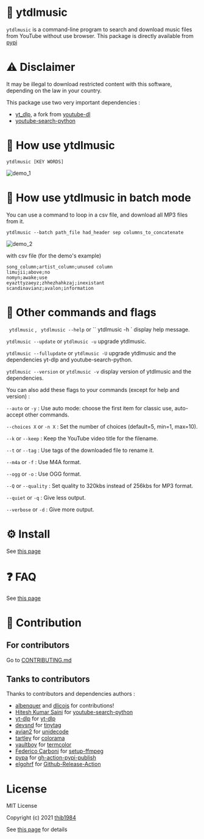 # 🎵 ytdlmusic

``ytdlmusic`` is a command-line program to search and download music files from YouTube without use browser. 
This package is directly available from [pypi](https://pypi.org/project/ytdlmusic/)

# :warning: Disclaimer

It may be illegal to download restricted content with this software, depending on the law in your country.

This package use two very important dependencies :
- [yt_dlp](https://pypi.org/project/yt_dlp/), a fork from [youtube-dl](https://github.com/ytdl-org/youtube-dl)
- [youtube-search-python](https://pypi.org/project/youtube-search-python/)

# 💫 How use **ytdlmusic**

``ytdlmusic [KEY WORDS]``

![demo_1](https://user-images.githubusercontent.com/45128847/137580908-ce3f1b17-a2b3-4530-bc90-df00fbaf1cfc.gif)

# 💫 How use **ytdlmusic** in batch mode

You can use a command to loop in a csv file, and download all MP3 files from it. 

`` ytdlmusic --batch path_file had_header sep columns_to_concatenate ``

![demo_2](https://user-images.githubusercontent.com/45128847/137581058-e0cca29b-9ad1-472e-bbb0-4fce94b984a0.gif)

with csv file (for the demo's example)
```
song_column;artist_column;unused column
limujii;above;no
nomyn;awake;use
eyazttyzaeyz;zhhezhahkzaj;inexistant
scandinavianz;avalon;information
```
# 🚀 Other commands and flags

`` ytdlmusic`` , `` ytdlmusic --help`` or `` ytdlmusic -h ` display help message.

`` ytdlmusic --update `` or `` ytdlmusic -u `` upgrade ytdlmusic.

`` ytdlmusic --fullupdate `` or `` ytdlmusic -U `` upgrade ytdlmusic and the dependencies yt-dlp and youtube-search-python.

`` ytdlmusic --version `` or `` ytdlmusic -v `` display version of ytdlmusic and the dependencies.

You can also add these flags to your commands (except for help and version) :


`` --auto `` or `` -y `` : Use auto mode: choose the first item for classic use, auto-accept other commands.

`` --choices X `` or `` -n X `` : Set the number of choices (default=5, min=1, max=10).

`` --k `` or `` --keep `` : Keep the YouTube video title for the filename.

`` --t `` or `` --tag `` : Use tags of the downloaded file to rename it.

`` --m4a `` or `` -f `` : Use M4A format.

`` --ogg `` or `` -o `` : Use OGG format.

`` --Q `` or `` --quality `` : Set quality to 320kbs instead of 256kbs for MP3 format.

`` --quiet `` or `` -q `` : Give less output.

`` --verbose `` or `` -d `` : Give more output.

# ⚙️ Install

See [this page](INSTALL.md)


# :question: FAQ


See [this page](FAQ.md)

# :construction_worker: Contribution

## For contributors

Go to [CONTRIBUTING.md](CONTRIBUTING.md)

## Tanks to contributors

Thanks to contributors and dependencies authors :

- [albenquer](https://github.com/albenquer) and [dlicois](https://github.com/dlicois) for contributions!
- [Hitesh Kumar Saini](https://github.com/alexmercerind) for [youtube-search-python](https://github.com/alexmercerind/youtube-search-python)
- [yt-dlp](https://github.com/yt-dlp) for [yt-dlp](https://github.com/yt-dlp/yt-dlp)
- [devsnd](https://github.com/devsnd) for [tinytag](https://github.com/devsnd/tinytag)
- [avian2](https://github.com/avian2) for [unidecode](https://github.com/avian2/unidecode)
- [tartley](https://github.com/tartley) for [colorama](https://github.com/tartley/colorama)
- [vaultboy](https://pypi.org/user/vaultboy) for [termcolor](https://pypi.org/project/termcolor/)
- [Federico Carboni](https://github.com/FedericoCarboni) for [setup-ffmpeg](https://github.com/FedericoCarboni/setup-ffmpeg)
- [pypa](https://github.com/pypa) for [gh-action-pypi-publish](https://github.com/pypa/gh-action-pypi-publish)
- [elgohrf](https://github.com/elgohr) for [Github-Release-Action](https://github.com/elgohr/Github-Release-Action)
# License

MIT License

Copyright (c) 2021 [thib1984](https://github.com/thib1984)

See [this page](LICENSE.txt) for details


